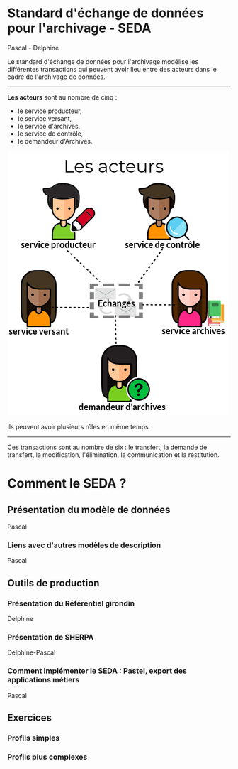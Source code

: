 # Standard d'échange de données pour l'archivage - SEDA

Pascal - Delphine

Le standard d'échange de données pour l'archivage modélise les différentes transactions qui peuvent avoir lieu entre des acteurs dans le cadre de l'archivage de données.  

---

**Les acteurs** sont au nombre de cinq : 

- le service producteur, 
- le service versant, 
- le service d'archives, 
- le service de contrôle, 
- le demandeur d'Archives.

![Les 5 acteurs du SEDA](images/acteursSEDA2.png)

Ils peuvent avoir plusieurs rôles en même temps

---



Ces transactions sont au nombre de six : le transfert, la demande de transfert, la modification, 
l'élimination, la communication et la restitution. 

# Comment le SEDA ?

## Présentation du modèle de données 

Pascal

### Liens avec d'autres modèles de description

Pascal

## Outils de production

### Présentation du Référentiel girondin

Delphine

### Présentation de SHERPA 

Delphine-Pascal

### Comment implémenter le SEDA : Pastel, export des applications métiers

Pascal

## Exercices 

### Profils simples

### Profils plus complexes

